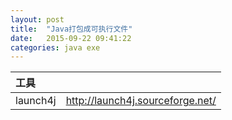 ```yaml
---
layout: post
title:  "Java打包成可执行文件"
date:   2015-09-22 09:41:22
categories: java exe
---
```


| 工具      |                                  |
|:---------|:---------------------------------|
| launch4j | http://launch4j.sourceforge.net/ |
